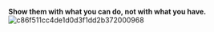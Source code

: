 
 <b> Show them with what you can do, not with what you have. </b>
![c86f511cc4de1d0d3f1dd2b372000968](https://user-images.githubusercontent.com/44605554/171388943-8b616059-b8f4-4124-977b-f5337f0976d9.jpeg) 
<!-- ![banner](https://user-images.githubusercontent.com/44605554/173247196-9fc09d3e-3037-4971-a6d3-b5c96a8ded5b.png) -->

<!-- 
[![GitHub](https://img.shields.io/badge/GitHub-%40lemokami-239a3b.svg)](https://github.com/lemokami)
[![Twitter](https://img.shields.io/badge/Twitter-%40lemokami-58a1f2.svg)](https://twitter.com/lemokami)
[![LinkedIn](https://img.shields.io/badge/Linked-in-0c66c3.svg)](https://www.linkedin.com/in/lemokami/)
[![Style](https://img.shields.io/badge/Dark%20Mode-111111.svg#gh-dark-mode-only)](https://github.com/settings/appearance#gh-dark-mode-only)
[![Style](https://img.shields.io/badge/Light%20Mode-efefef.svg#gh-light-mode-only)](https://github.com/settings/appearance#gh-light-mode-only)
 -->



